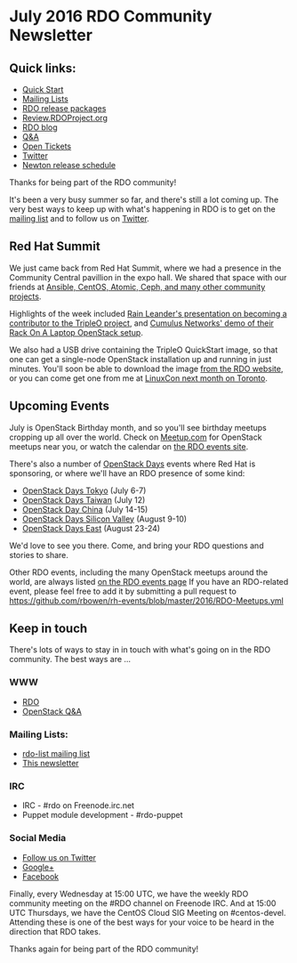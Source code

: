 # July 2016 RDO Community Newsletter

## Quick links:

* [Quick Start](http://rdoproject.org/quickstart)
* [Mailing Lists](https://www.rdoproject.org/community/mailing-lists/)
* [RDO release packages](https://trunk.rdoproject.org/)
* [Review.RDOProject.org](http://review.rdoproject.org/)
* [RDO blog](http://rdoproject.org/blog)
* [Q&A](http://ask.openstack.org/)
* [Open Tickets](http://tm3.org/rdobugs)
* [Twitter](http://twitter.com/rdocommunity)
* [Newton release schedule](http://releases.openstack.org/newton/schedule.html)

Thanks for being part of the RDO community! 

It's been a very busy summer so far, and there's still a lot coming up.
The very best ways to keep up with what's happening in RDO is to get on
the [mailing list](http://rdoproject.org/community/mailing-lists/) and
to follow us on [Twitter](http://twitter.com/rdocommunity/).

## Red Hat Summit

We just came back from Red Hat Summit, where we had a presence in the
Community Central pavillion in the expo hall. We shared that space with
our friends at [Ansible, CentOS, Atomic, Ceph, and many other community
projects](http://eventsblog.redhat.com/2016/06/28/go-upstream-at-summit-community-central/).

Highlights of the week included [Rain Leander's presentation on becoming
a contributor to the TripleO
project](https://rh2016.smarteventscloud.com/connect/sessionDetail.ww?SESSION_ID=75677&tclass=popup),
and [Cumulus Networks' demo of their Rack On A Laptop OpenStack
setup](https://support.cumulusnetworks.com/hc/en-us/articles/215832697-Demo-OpenStack-Cumulus-VX-Rack-on-a-Laptop-Part-I-L2-MLAG-).

We also had a USB drive containing the TripleO QuickStart image, so that
one can get a single-node OpenStack installation up and running in just
minutes. You'll soon be able to download the image [from the RDO
website](https://www.rdoproject.org/tripleo/), or you can come get one from
me at [LinuxCon next month on
Toronto](http://events.linuxfoundation.org/events/linuxcon-north-america).

## Upcoming Events 

July is OpenStack Birthday month, and so you'll see birthday meetups
cropping up all over the world. Check on
[Meetup.com](http://www.meetup.com/) for OpenStack meetups near you, or
watch the calendar on [the RDO events
site](https://www.rdoproject.org/events/).

There's also a number of [OpenStack
Days](https://www.openstack.org/community/events/openstackdays) events
where Red Hat is sponsoring, or where we'll have an RDO presence of some
kind:

* [OpenStack Days Tokyo](http://openstackdays.com/en/) (July 6-7)
* [OpenStack Days Taiwan](http://openstack.ithome.com.tw/) (July 12)
* [OpenStack Day China](http://openstackdaychina.org/) (July 14-15)
* [OpenStack Days Silicon Valley](https://www.openstacksv.com/) (August
  9-10)
* [OpenStack Days East](http://www.openstackeast.com/) (August 23-24)

We'd love to see you there. Come, and bring your RDO questions and
stories to share.

Other RDO events, including the many OpenStack meetups around the
world, are always listed [on the RDO events page](http://rdoproject.org/events) 
If you have an RDO-related event, please feel free to add it by submitting a pull
request to
https://github.com/rbowen/rh-events/blob/master/2016/RDO-Meetups.yml

## Keep in touch 

There's lots of ways to stay in in touch with what's going on in the
RDO community. The best ways are ...

### WWW 
* [RDO](http://rdoproject.org/)
* [OpenStack Q&A](http://ask.openstack.org/ )

### Mailing Lists: 
* [rdo-list mailing list](http://www.redhat.com/mailman/listinfo/rdo-list )
* [This newsletter](http://www.redhat.com/mailman/listinfo/rdo-newsletter )

### IRC 
* IRC - #rdo on Freenode.irc.net
* Puppet module development - #rdo-puppet

### Social Media
* [Follow us on Twitter](http://twitter.com/rdocommunity )
* [Google+](http://tm3.org/rdogplus )
* [Facebook](http://facebook.com/rdocommunity)

Finally, every Wednesday at 15:00 UTC, we have the weekly RDO community meeting
on the #RDO channel on Freenode IRC. And at 15:00 UTC Thursdays, we
have the CentOS Cloud SIG Meeting on #centos-devel. Attending these is
one of the best ways for your voice to be heard in the direction that
RDO takes.

Thanks again for being part of the RDO community!

